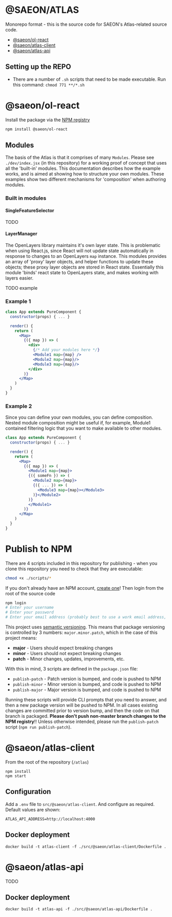 <!--- This file is automatically generated. Dont edit! -->

# @SAEON/ATLAS

Monorepo format - this is the source code for SAEON's Atlas-related source code.

- [@saeon/ol-react](https://github.com/SAEONData/saeon-atlas/tree/master/src/%40saeon/ol-react)
- [@saeon/atlas-client](https://github.com/SAEONData/saeon-atlas/tree/master/src/%40saeon/atlas-client)
- [@saeon/atlas-api](https://github.com/SAEONData/saeon-atlas/tree/master/src/%40saeon/atlas-api)

## Setting up the REPO


- There are a number of `.sh` scripts that need to be made executable. Run this command: `chmod 771 **/*.sh`

# @saeon/ol-react
 
Install the package via the [NPM registry](https://npmjs.com/package/@saeon/atlas)

```sh
npm install @saeon/ol-react
```

## Modules

The basis of the Atlas is that it comprises of many `Modules`. Please see `./dev/index.jsx` (in this repository) for a working proof of concept that uses all the 'built-in' modules. This documentation describes how the example works, and is aimed at showing how to structure your own modules. These examples show two different mechanisms for 'composition' when authoring modules.

### Built in modules

#### SingleFeatureSelector

TODO

#### LayerManager

The OpenLayers library maintains it's own layer state. This is problematic when using React.js, since React will not update state automatically in response to changes to an OpenLayers `map` instance. This modules provides an array of 'proxy' layer objects, and helper functions to update these objects; these proxy layer objects are stored in React state. Essentially this module 'binds' react state to OpenLayers state, and makes working with layers easier.

TODO example

### Example 1

```jsx
class App extends PureComponent {
  constructor(props) { ... }

  render() {
    return (
      <Map>
        {({ map }) => (
          <div>
            {/* Add your modules here */}
            <Module1 map={map} />
            <Module2 map={map}/>
            <Module3 map={map}/>
          </div>
        )}
      </Map>
    )
  }
}
```

### Example 2

Since you can define your own modules, you can define composition. Nested module composition might be useful if, for example, Module1 contained filtering logic that you want to make available to other modules.

```jsx
class App extends PureComponent {
  constructor(props) { ... }

  render() {
    return (
      <Map>
        {({ map }) => (
          <Module1 map={map}>
          {({ someFn }) => (
            <Module2 map={map}>
            {({ ... }) => (
              <Module3 map={map}></Module3>
            )}</Module2>
          )}
          </Module1>
        )}
      </Map>
    )
  }
}
```

# Publish to NPM

There are 4 scripts included in this repository for publishing - when you clone this repository you need to check that they are executable:

```sh
chmod +x ./scripts/*
```

If you don't already have an NPM account, [create one](https://www.npmjs.com/login)! Then login from the root of the source code

```sh
npm login
# Enter your username
# Enter your password
# Enter your email address (probably best to use a work email address, since this is public)
```

This project uses [semantic versioning](https://docs.npmjs.com/about-semantic-versioning). This means that package versioning is controlled by 3 numbers: `major.minor.patch`, which in the case of this project means:

- **major** - Users should expect breaking changes
- **minor** - Users should not expect breaking changes
- **patch** - Minor changes, updates, improvements, etc.

With this in mind, 3 scripts are defined in the `package.json` file:

- `publish-patch` - Patch version is bumped, and code is pushed to NPM
- `publish-minor` - Minor version is bumped, and code is pushed to NPM
- `publish-major` - Major version is bumped, and code is pushed to NPM

Running these scripts will provide CLI prompts that you need to answer, and then a new package version will be pushed to NPM. In all cases existing changes are committed prior to version bump, and then the code on that branch is packaged. **Please don't push non-master branch changes to the NPM registry**!! Unless otherwise intended, please run the `publish-patch` script (`npm run publish-patch`).

# @saeon/atlas-client

From the root of the repository (`/atlas`)

```
npm install
npm start
```

## Configuration

Add a `.env` file to `src/@saeon/atlas-client`. And configure as required. Default values are shown:

```
ATLAS_API_ADDRESS=http://localhost:4000
```

## Docker deployment

```
docker build -t atlas-client -f ./src/@saeon/atlas-client/Dockerfile .
```

# @saeon/atlas-api

TODO

## Docker deployment

```
docker build -t atlas-api -f ./src/@saeon/atlas-api/Dockerfile .
```

